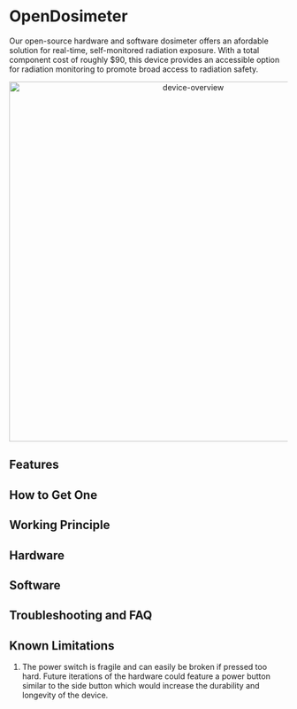 # OpenDosimeter

Our open-source hardware and software dosimeter offers an afordable solution for real-time, self-monitored radiation exposure. With a total component cost of roughly $90, this device provides an accessible option for radiation monitoring to promote broad access to radiation safety.

<div align=center>
<img width="650" alt="device-overview" src="https://github.com/user-attachments/assets/54826510-fd85-4265-87bd-19655e41ca28">
</div>

## Features 

## How to Get One 

## Working Principle 

## Hardware 

## Software 

## Troubleshooting and FAQ

## Known Limitations 
1. The power switch is fragile and can easily be broken if pressed too hard. Future iterations of the hardware could feature a power button similar to the side button which would increase the durability and longevity of the device.

